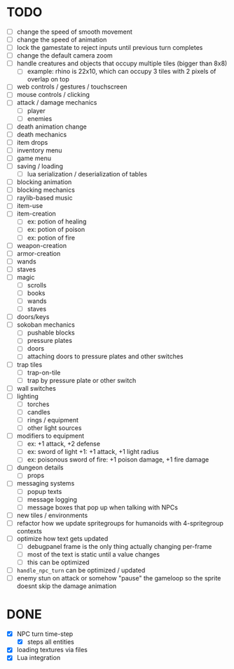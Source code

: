 # TODO

- [ ] change the speed of smooth movement
- [ ] change the speed of animation
- [ ] lock the gamestate to reject inputs until previous turn completes
- [ ] change the default camera zoom
- [ ] handle creatures and objects that occupy multiple tiles (bigger than 8x8)
	- [ ] example: rhino is 22x10, which can occupy 3 tiles with 2 pixels of overlap on top
- [ ] web controls / gestures / touchscreen
- [ ] mouse controls / clicking
- [ ] attack / damage mechanics
	- [ ] player
	- [ ] enemies
- [ ] death animation change
- [ ] death mechanics
- [ ] item drops
- [ ] inventory menu
- [ ] game menu
- [ ] saving / loading
	- [ ] lua serialization / deserialization of tables
- [ ] blocking animation
- [ ] blocking mechanics
- [ ] raylib-based music
- [ ] item-use 
- [ ] item-creation
	- [ ] ex: potion of healing
	- [ ] ex: potion of poison
	- [ ] ex: potion of fire
- [ ] weapon-creation
- [ ] armor-creation
- [ ] wands
- [ ] staves
- [ ] magic
	- [ ] scrolls
	- [ ] books
	- [ ] wands
	- [ ] staves
- [ ] doors/keys
- [ ] sokoban mechanics
	- [ ] pushable blocks
	- [ ] pressure plates
	- [ ] doors
	- [ ] attaching doors to pressure plates and other switches
- [ ] trap tiles
	- [ ] trap-on-tile
	- [ ] trap by pressure plate or other switch
- [ ] wall switches
- [ ] lighting
	- [ ] torches
	- [ ] candles
	- [ ] rings / equipment
	- [ ] other light sources
- [ ] modifiers to equipment
	- [ ] ex: +1 attack, +2 defense
	- [ ] ex: sword of light +1: +1 attack, +1 light radius
	- [ ] ex: poisonous sword of fire: +1 poison damage, +1 fire damage
- [ ] dungeon details
	- [ ] props
- [ ] messaging systems
	- [ ] popup texts
	- [ ] message logging
	- [ ] message boxes that pop up when talking with NPCs
- [ ] new tiles / environments
- [ ] refactor how we update spritegroups for humanoids with 4-spritegroup contexts
- [ ] optimize how text gets updated
	- [ ] debugpanel frame is the only thing actually changing per-frame
	- [ ] most of the text is static until a value changes
	- [ ] this can be optimized
- [ ] `handle_npc_turn` can be optimized / updated
- [ ] enemy stun on attack or somehow "pause" the gameloop so the sprite doesnt skip the damage animation

# DONE

- [x] NPC turn time-step
	- [x] steps all entities
- [x] loading textures via files
- [x] Lua integration
